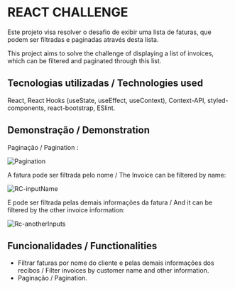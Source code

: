 
# REACT CHALLENGE

Este projeto visa resolver o desafio de exibir uma lista de faturas, que podem ser filtradas e paginadas através desta lista.


This project aims to solve the challenge of displaying a list of invoices, which can be filtered and paginated through this list.
## Tecnologias utilizadas / Technologies used

React, React Hooks (useState, useEffect, useContext), Context-API, styled-components, react-bootstrap, ESlint.
## Demonstração / Demonstration

Paginação / Pagination :

![Pagination](https://user-images.githubusercontent.com/87549720/164027904-4229cecf-59cc-4d64-b719-93f0075acd7c.gif)

A fatura pode ser filtrada pelo nome / The Invoice can be filtered by name:


![RC-inputName](https://user-images.githubusercontent.com/87549720/164024586-f99b0360-8886-4cd0-bebd-d1ac91de18e0.gif)

E pode ser filtrada pelas demais informações da fatura / And it can be filtered by the other invoice information:

![Rc-anotherInputs](https://user-images.githubusercontent.com/87549720/164028310-feed2d00-7654-43e7-93be-e9903ec5894d.gif)


## Funcionalidades / Functionalities

- Filtrar faturas por nome do cliente e pelas demais informações dos recibos / Filter invoices by customer name and other information.
- Paginação / Pagination.
